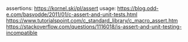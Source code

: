 
assertions:
https://kornel.ski/pl/assert
usage:
https://blog.odd-e.com/basvodde/2011/01/c-assert-and-unit-tests.html
https://www.tutorialspoint.com/c_standard_library/c_macro_assert.htm
https://stackoverflow.com/questions/1116018/is-assert-and-unit-testing-incompatible

